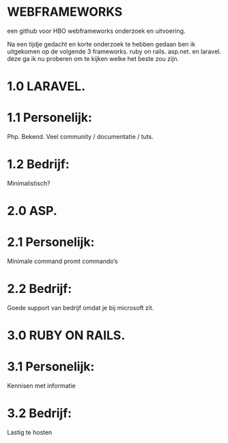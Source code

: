 # WEBFRAMEWORKS
een github voor HBO webframeworks onderzoek en uitvoering.

Na een tijdje gedacht en korte onderzoek te hebben gedaan ben ik uitgekomen op de volgende 3 frameworks.
ruby on rails. asp.net. en laravel. deze ga ik nu proberen om te kijken welke het beste zou zijn.

# 1.0 LARAVEL.
# 1.1 Personelijk:
Php. Bekend. Veel community / documentatie / tuts.
# 1.2 Bedrijf:
Minimalistisch? 

# 2.0 ASP.
# 2.1 Personelijk:
Minimale command promt commando’s 
# 2.2 Bedrijf:
Goede support van bedrijf omdat je bij microsoft zit. 

# 3.0 RUBY ON RAILS.
# 3.1 Personelijk:
Kennisen met informatie
# 3.2 Bedrijf:
Lastig te hosten
